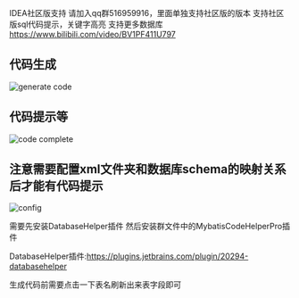 IDEA社区版支持
请加入qq群516959916，里面单独支持社区版的版本
支持社区版sql代码提示，关键字高亮
支持更多数据库
https://www.bilibili.com/video/BV1PF411U797

## 代码生成 
![generate code](https://images.brucege.com/communityGenerateCode.png)

## 代码提示等
![code complete](https://images.brucege.com/communityCodeCompletion.png)

## 注意需要配置xml文件夹和数据库schema的映射关系后才能有代码提示
![config](https://images.brucege.com/configConnectionAndSchema.png)

需要先安装DatabaseHelper插件 然后安装群文件中的MybatisCodeHelperPro插件

DatabaseHelper插件:https://plugins.jetbrains.com/plugin/20294-databasehelper

生成代码前需要点击一下表名刷新出来表字段即可
